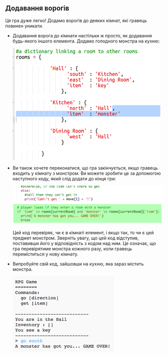 ## Додавання ворогів

Ця гра дуже легко! Додамо ворогів до деяких кімнат, які гравець повинен уникати.

+ Додавання ворога до кімнати настільки ж просто, як додавання будь-якого іншого елемента. Додамо голодного монстра на кухню:
    
    ![скріншот](images/rpg-monster-dict.png)

+ Ви також хочете переконатися, що гра закінчується, якщо гравець входить у кімнату з монстром. Ви можете зробити це за допомогою наступного коду, який слід додати до кінця гри:
    
    ![скріншот](images/rpg-monster-code.png)
    
    Цей код перевіряє, чи є в кімнаті елемент, і якщо так, то чи є цей предмет монстром. Зверніть увагу, що цей код відступив, поставивши його у відповідність з кодом над ним. Це означає, що гра перевірятиме монстра кожного разу, коли гравець переміститься у нову кімнату.

+ Випробуйте свій код, зайшовши на кухню, яка зараз містить монстра.
    
    ![скріншот](images/rpg-monster-test.png)